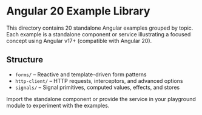 # Angular 20 Example Library

This directory contains 20 standalone Angular examples grouped by topic. Each example is a standalone component or service illustrating a focused concept using Angular v17+ (compatible with Angular 20).

## Structure

- `forms/` – Reactive and template-driven form patterns
- `http-client/` – HTTP requests, interceptors, and advanced options
- `signals/` – Signal primitives, computed values, effects, and stores

Import the standalone component or provide the service in your playground module to experiment with the examples.
